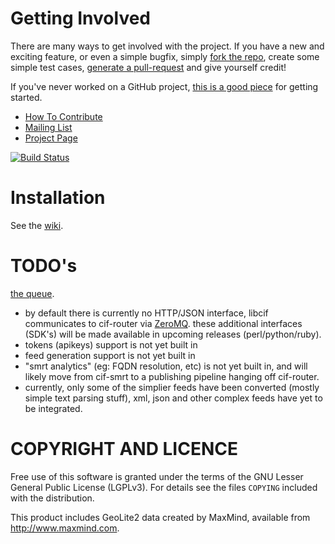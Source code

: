 Getting Involved
===
There are many ways to get involved with the project. If you have a new and exciting feature, or even a simple bugfix, simply [fork the repo](https://help.github.com/articles/fork-a-repo), create some simple test cases, [generate a pull-request](https://help.github.com/articles/using-pull-requests) and give yourself credit!

If you've never worked on a GitHub project, [this is a good piece](https://guides.github.com/activities/contributing-to-open-source) for getting started.

* [How To Contribute](contributing.md)  
* [Mailing List](https://groups.google.com/forum/#!forum/ci-framework)  
* [Project Page](http://docs.csirtgadgets.org/massive-octo-spice/)

[![Build Status](https://travis-ci.org/csirtgadgets/massive-octo-spice.png?branch=master)](https://travis-ci.org/csirtgadgets/massive-octo-spice)

Installation
==
See the [wiki](https://github.com/csirtgadgets/massive-octo-spice/wiki).

TODO's
===
[the queue](https://github.com/csirtgadgets/massive-octo-spice).

* by default there is currently no HTTP/JSON interface, libcif communicates to cif-router via [ZeroMQ](http://zeromq.org). these additional interfaces (SDK's) will be made available in upcoming releases (perl/python/ruby).
* tokens (apikeys) support is not yet built in
* feed generation support is not yet built in
* "smrt analytics" (eg: FQDN resolution, etc) is not yet built in, and will likely move from cif-smrt to a publishing pipeline hanging off cif-router.
* currently, only some of the simplier feeds have been converted (mostly simple text parsing stuff), xml, json and other complex feeds have yet to be integrated.

COPYRIGHT AND LICENCE
==

Free use of this software is granted under the terms of the GNU Lesser General Public License (LGPLv3). For details see the files `COPYING` included with the distribution.

This product includes GeoLite2 data created by MaxMind, available from <a href="http://www.maxmind.com">http://www.maxmind.com</a>.
